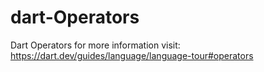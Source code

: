 # dart-Operators

Dart Operators
for more information visit: 
https://dart.dev/guides/language/language-tour#operators
